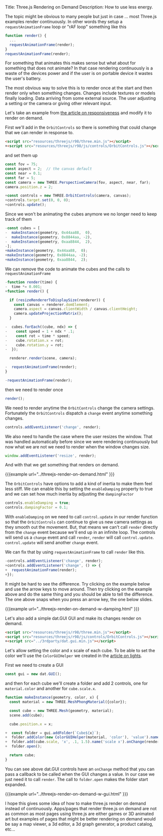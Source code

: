 Title: Three.js Rendering on Demand
Description: How to use less energy.

The topic might be obvious to many people but just in case ... most Three.js examples render continuously. In other words they setup a `requestAnimationFrame` loop or "rAF loop" something like this

```js
function render() {
  ...
  requestAnimationFrame(render);
}
requestAnimationFrame(render);
```

For something that animates this makes sense but what about for something that does not animate? In that case rendering continuously is a waste of the devices power and if the user is on portable device it wastes the user's battery. 

The most obvious way to solve this is to render once at the start and then render only when something changes. Changes include textures or models finally loading. Data arriving from some external source. The user adjusting a setting or the camera or giving other relevant input.

Let's take an example from [the article on responsiveness](threejs-responsive.html)
and modify it to render on demand.

First we'll add in the `OrbitControls` so there is something that could change that we can render in response to.

```html
<script src="resources/threejs/r98/three.min.js"></script>
+<script src="resources/threejs/r98/js/controls/OrbitControls.js"></script>
```

and set them up

```js
const fov = 75;
const aspect = 2;  // the canvas default
const near = 0.1;
const far = 5;
const camera = new THREE.PerspectiveCamera(fov, aspect, near, far);
camera.position.z = 2;

+const controls = new THREE.OrbitControls(camera, canvas);
+controls.target.set(0, 0, 0);
+controls.update();
```

Since we won't be animating the cubes anymore we no longer need to keep track of them

```js
-const cubes = [
-  makeInstance(geometry, 0x44aa88,  0),
-  makeInstance(geometry, 0x8844aa, -2),
-  makeInstance(geometry, 0xaa8844,  2),
-];
+makeInstance(geometry, 0x44aa88,  0);
+makeInstance(geometry, 0x8844aa, -2);
+makeInstance(geometry, 0xaa8844,  2);
```

We can remove the code to animate the cubes and the calls to `requestAnimationFrame`

```js
-function render(time) {
-  time *= 0.001;
+function render() {

  if (resizeRendererToDisplaySize(renderer)) {
    const canvas = renderer.domElement;
    camera.aspect = canvas.clientWidth / canvas.clientHeight;
    camera.updateProjectionMatrix();
  }

-  cubes.forEach((cube, ndx) => {
-    const speed = 1 + ndx * .1;
-    const rot = time * speed;
-    cube.rotation.x = rot;
-    cube.rotation.y = rot;
-  });

  renderer.render(scene, camera);

-  requestAnimationFrame(render);
}

-requestAnimationFrame(render);
```

then we need to render once

```js
render();
```

We need to render anytime the `OrbitControls` change the camera settings. Fortunately the `OrbitControls` dispatch
a `change` event anytime something changes.

```js
controls.addEventListener('change', render);
```

We also need to handle the case where the user resizes the window. That was handled automatically before since we were rendering continuously but now what we are not we need to render when the window changes size.

```js
window.addEventListener('resize', render);
```

And with that we get something that renders on demand.

{{{example url="../threejs-render-on-demand.html" }}}

The `OrbitControls` have options to add a kind of inertia to make them feel less stiff. We can enable this
by setting the `enableDamping` property to true and we can set how much inertia by adjusting the `dampingFactor`

```js
controls.enableDamping = true;
controls.dampingFactor = 0.1;
```

With `enableDamping` on we need to call `control.update` in our render function so that the `OrbitControls` can
continue to give us new camera settings as they smooth out the movement. But, that means we can't call `render`
directly from the `change` event because we'll end up in an infinite loop. The controls will send us a `change` event
and call `render`, `render` will call `control.update`. `control.update` will send another `change` event.

We can fix that by using `requestAnimationFrame` to call `render` like this.

```js
-controls.addEventListener('change', render);
+controls.addEventListener('change', () => {
+  requestAnimationFrame(render);
+});
```

It might be hard to see the difference. Try clicking on the example below and use the arrow keys to move around.
Then try clicking on the example above and do the same thing and you should be able to tell the difference.
The one above snaps when you press an arrow key, the one below slides.

{{{example url="../threejs-render-on-demand-w-damping.html" }}}

Let's also add a simple dat.GUI GUI and make its changes render on demand.

```html
<script src="resources/threejs/r98/three.min.js"></script>
<script src="resources/threejs/r98/js/controls/OrbitControls.js"></script>
+<script src="../3rdparty/dat.gui.min.js"></script>
```

Let's allow setting the color and x scale of each cube. To be able to set the color we'll use the `ColorGUIHelper` we created in the [article on lights](threejs-lights.html).

First we need to create a GUI

```js
const gui = new dat.GUI();
```

and then for each cube we'll create a folder and add 2 controls, one for `material.color` and another for `cube.scale.x`.

```js
function makeInstance(geometry, color, x) {
  const material = new THREE.MeshPhongMaterial({color});

  const cube = new THREE.Mesh(geometry, material);
  scene.add(cube);

  cube.position.x = x;

+  const folder = gui.addFolder(`Cube${x}`);
+  folder.addColor(new ColorGUIHelper(material, 'color'), 'value').name('color').onChange(render);
+  folder.add(cube.scale, 'x', .1, 1.5).name('scale x').onChange(render);
+  folder.open();

  return cube;
}
```

You can see above dat.GUI controls have an `onChange` method that you can pass a callback to be called when the GUI changes a value. In our case we just need it to call `render`. The call to `folder.open` makes the folder start expanded.

{{{example url="../threejs-render-on-demand-w-gui.html" }}}

I hope this gives some idea of how to make three.js render on demand instead of continuously. Apps/pages that render three.js on demand are not as common as most pages using three.js are either games or 3D animated art but examples of pages that might be better rendering on demand would be say a map viewer, a 3d editor, a 3d graph generator, a product catalog, etc...
